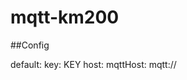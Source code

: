 # mqtt-km200

##Config

  default:
    key: KEY
    host: <hostname>
    mqttHost: mqtt://<hostname>
